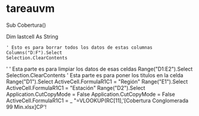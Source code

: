 # tareauvm
Sub Cobertura()

Dim lastcell As String

    ' Esto es para borrar todos los datos de estas columnas
    Columns("D:F").Select
    Selection.ClearContents
'   ' Esta parte es para limpiar los datos de esas celdas
    Range("D1:E2").Select
    Selection.ClearContents
    ' Esta parte es para poner los titulos en la celda
    Range("D1").Select
    ActiveCell.FormulaR1C1 = "Región"
    Range("E1").Select
    ActiveCell.FormulaR1C1 = "Estación"
    Range("D2").Select
    Application.CutCopyMode = False
    Application.CutCopyMode = False
    ActiveCell.FormulaR1C1 = _
        "=VLOOKUP(RC[11],'[Cobertura Conglomerada 99 Min.xlsx]CP'!
